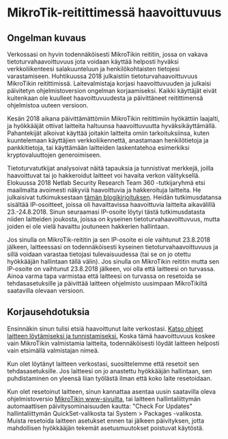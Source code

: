 # MikroTik-reitittimessä haavoittuvuus

## Ongelman kuvaus

Verkossasi on hyvin todennäköisesti MikroTikin reititin, jossa on vakava tietoturvahaavoittuvuus jota voidaan käyttää helposti hyväksi verkkoliikenteesi salakuunteluun ja henkilökohtaisten tietojesi varastamiseen. Huhtikuussa 2018 julkaistiin tietoturvahaavoittuvuus MikroTikin reitittimissä. Laitevalmistaja korjasi haavoittuvuuden ja julkaisi päivitetyn ohjelmistoversion ongelman korjaamiseksi. Kaikki käyttäjät eivät kuitenkaan ole kuulleet haavoittuvuudesta ja päivittäneet reitittimensä ohjelmistoa uuteen versioon.

Kesän 2018 aikana päivittämättömiin MikroTikin reitittimiin hyökättiin laajalti, ja hyökkääjät ottivat laitteita haltuunsa haavoittuvuutta hyväksikäyttämällä. Pahantekijät alkoivat käyttää joitakin laitteita omiin tarkoituksiinsa, kuten kuuntelemaan käyttäjien verkkoliikennettä, anastamaan henkilötietoja ja pankkitietoja, tai käyttämään laitteiden laskentatehoa esimerkiksi kryptovaluuttojen generoimiseen.

Tietoturvatutkijat analysoivat näitä tapauksia ja tunnistivat merkkejä, joilla haavoittuvat tai jo hakkeroidut laitteet voi havaita verkon välityksellä. Elokuussa 2018 Netlab Security Research Team 360 -tutkijaryhmä etsi maailmalta avoimesti näkyviä haavoittuvia ja hakkeroituja laitteita. He julkaisivat tutkimuksestaan [tämän blogikirjoituksen](http://blog.netlab.360.com/7500-mikrotik-routers-are-forwarding-owners-traffic-to-the-attackers-how-is-yours-en/). Heidän tutkimusdatansa sisältää IP-osoitteet, joissa oli havaittavissa haavoittuvia laitteita aikavälillä 23.-24.8.2018. Sinun seuraamasi IP-osoite löytyi tästä tutkimusdatasta niiden laitteiden joukosta, joissa on kyseinen tietoturvahaavoittuvuus, mutta joiden ei ole vielä havaittu joutuneen hakkerien hallintaan.

Jos sinulla on MikroTik-reititin ja sen IP-osoite ei ole vaihtunut 23.8.2018 jälkeen, laitteessasi on todennäköisesti kyseinen tietoturvahaavoittuvuus ja sillä voidaan varastaa tietojasi tulevaisuudessa (tai se on jo otettu hyökkääjän hallintaan tällä välin). Jos sinulla on MikroTikin reititin mutta sen IP-osoite on vaihtunut 23.8.2018 jälkeen, voi olla että laitteesi on turvassa. Ainoa varma tapa varmistaa että laitteesi on turvassa on resetoida se tehdasasetuksille ja päivittää laitteen ohjelmisto uusimpaan MikroTikiltä saatavilla olevaan versioon.

## Korjausehdotuksia

Ensinnäkin sinun tulisi etsiä haavoittunut laite verkostasi. [Katso ohjeet laitteen löytämiseksi ja tunnistamiseksi.](../locate.md) Koska tämä haavoittuvuus koskee vain MikroTikin valmistamia laitteita, todennäköisesti löydät laitteen helposti vain etsimällä valmistajan nimeä.

Kun olet löytänyt laitteen verkostasi, suosittelemme että resetoit sen tehdasasetuksille. Jos laitteesi on jo anastettu hyökkääjän hallintaan, sen puhdistaminen on yleensä liian työlästä ilman että koko laite resetoidaan.

Kun olet resetoinut laitteen, sinun kannattaa asentaa uusin saatavilla oleva ohjelmistoversio [MikroTikin www-sivuilta](https://mikrotik.com/download), tai laitteen hallintaliittymän automaattisen päivitysominaisuuden kautta: "Check For Updates" hallintaliittymän QuickSet-valikosta tai System > Packages -valikosta. Muista resetoida laitteen asetukset ennen tai jälkeen päivityksen, jotta mahdollisen hyökkääjän tekemät asetusmuutokset poistuvat käytöstä.
